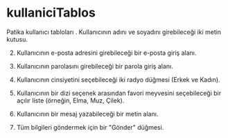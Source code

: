 # kullaniciTablos
Patika kullanıcı tabloları
. Kullanıcının adını ve soyadını girebileceği iki metin kutusu.


2. Kullanıcının e-posta adresini girebileceği bir e-posta giriş alanı.


3. Kullanıcının parolasını girebileceği bir parola giriş alanı.


4. Kullanıcının cinsiyetini seçebileceği iki radyo düğmesi (Erkek ve Kadın).


5. Kullanıcının bir dizi seçenek arasından favori meyvesini seçebileceği bir açılır liste (örneğin, Elma, Muz, Çilek).


6. Kullanıcının bir mesaj yazabileceği bir metin alanı.


7. Tüm bilgileri göndermek için bir "Gönder" düğmesi.
